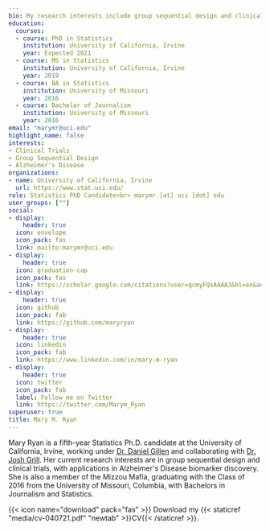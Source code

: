 ```yaml
---
bio: My research interests include group sequential design and clinical trials, with applications in Alzheimer's Disease biomarker discovery.
education:
  courses:
  - course: PhD in Statistics
    institution: University of California, Irvine
    year: Expected 2021
  - course: MS in Statistics
    institution: University of California, Irvine
    year: 2019
  - course: BA in Statistics
    institution: University of Missouri
    year: 2016
  - course: Bachelor of Journalism
    institution: University of Missouri
    year: 2016
email: "marymr@uci.edu"
highlight_name: false
interests:
- Clinical Trials
- Group Sequential Design
- Alzheimer's Disease
organizations:
- name: University of California, Irvine
  url: https://www.stat.uci.edu/
role: Statistics PhD Candidate<br> marymr [at] uci [dot] edu
user_groups: [""]
social:
- display:
    header: true
  icon: envelope
  icon_pack: fas
  link: mailto:marymr@uci.edu
- display:
    header: true
  icon: graduation-cap
  icon_pack: fas
  link: https://scholar.google.com/citations?user=qcmyFQsAAAAJ&hl=en&authuser=1
- display:
    header: true
  icon: github
  icon_pack: fab
  link: https://github.com/maryryan
- display:
    header: true
  icon: linkedin
  icon_pack: fab
  link: https://www.linkedin.com/in/mary-m-ryan
- display:
    header: true
  icon: twitter
  icon_pack: fab
  label: Follow me on Twitter
  link: https://twitter.com/Marym_Ryan
superuser: true
title: Mary M. Ryan
---
```


Mary Ryan is a fifth-year Statistics Ph.D. candidate at the University of California, Irvine, working under [Dr. Daniel Gillen](https://www.ics.uci.edu/~dgillen/) and collaborating with [Dr. Josh Grill](https://www.faculty.uci.edu/profile.cfm?faculty_id=6201). Her current research interests are in group sequential design and clinical trials, with applications in Alzheimer's Disease biomarker discovery. She is also a member of the Mizzou Mafia, graduating with the Class of 2016 from the University of Missouri, Columbia, with Bachelors in Journalism and Statistics.

{{< icon name="download" pack="fas" >}} Download my {{< staticref "media/cv-040721.pdf" "newtab" >}}CV{{< /staticref >}}.
